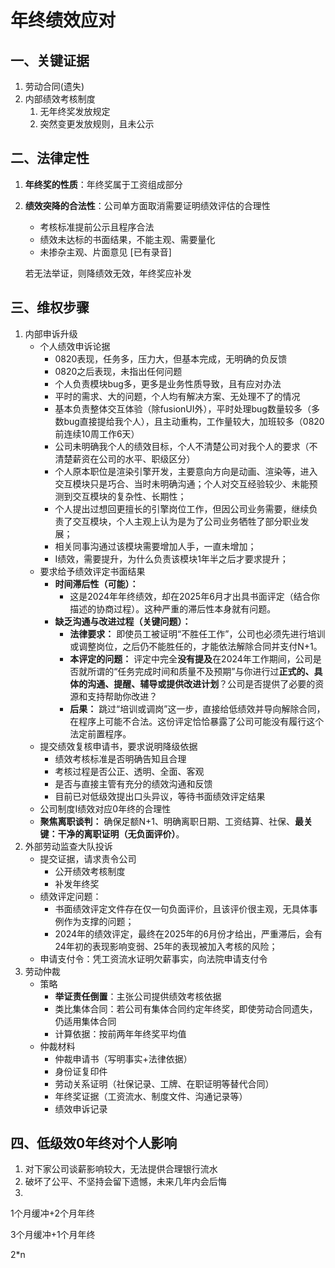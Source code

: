 # 年终绩效应对

## 一、关键证据

1. 劳动合同(遗失)
2. 内部绩效考核制度
   1. 无年终奖发放规定
   2. 突然变更发放规则，且未公示

## 二、法律定性

1. **年终奖的性质**：年终奖属于工资组成部分

2. **绩效突降的合法性**：公司单方面取消需要证明绩效评估的合理性

   - 考核标准提前公示且程序合法
   - 绩效未达标的书面结果，不能主观、需要量化
   - 未掺杂主观、片面意见 [已有录音]

   若无法举证，则降绩效无效，年终奖应补发

## 三、维权步骤

1. 内部申诉升级
   - 个人绩效申诉论据
     - 0820表现，任务多，压力大，但基本完成，无明确的负反馈
     - 0820之后表现，未指出任何问题
     - 个人负责模块bug多，更多是业务性质导致，且有应对办法
     - 平时的需求、大的问题，个人均有解决方案、无处理不了的情况
     - 基本负责整体交互体验（除fusionUI外），平时处理bug数量较多（多数bug直接提给我个人），且主动重构，工作量较大，加班较多（0820前连续10周工作6天）
     - 公司未明确我个人的绩效目标，个人不清楚公司对我个人的要求（不清楚薪资在公司的水平、职级区分）
     - 个人原本职位是渲染引擎开发，主要意向方向是动画、渲染等，进入交互模块只是巧合、当时未明确沟通；个人对交互经验较少、未能预测到交互模块的复杂性、长期性；
     - 个人提出过想回更擅长的引擎岗位工作，但因公司业务需要，继续负责了交互模块，个人主观上认为是为了公司业务牺牲了部分职业发展；
     - 相关同事沟通过该模块需要增加人手，一直未增加；
     - I绩效，需要提升，为什么负责该模块1年半之后才要求提升；
   - 要求给予绩效评定书面结果
     - **时间滞后性（可能）：**
       *   这是2024年年终绩效，却在2025年6月才出具书面评定（结合你描述的协商过程）。这种严重的滞后性本身就有问题。
     - **缺乏沟通与改进过程（关键问题）：**
       *   **法律要求：** 即使员工被证明“不胜任工作”，公司也必须先进行培训或调整岗位，之后仍不能胜任的，才能依法解除合同并支付N+1。
       *   **本评定的问题：** 评定中完全**没有提及**在2024年工作期间，公司是否就所谓的“任务完成时间和质量不及预期”与你进行过**正式的、具体的沟通、提醒、辅导或提供改进计划**？公司是否提供了必要的资源和支持帮助你改进？
       *   **后果：** 跳过“培训或调岗”这一步，直接给低绩效并导向解除合同，在程序上可能不合法。这份评定恰恰暴露了公司可能没有履行这个法定前置程序。
   - 提交绩效复核申请书，要求说明降级依据
     - 绩效考核标准是否明确告知且合理
     - 考核过程是否公正、透明、全面、客观
     - 是否与直接主管有充分的绩效沟通和反馈
     - 目前已对低级效提出口头异议，等待书面绩效评定结果
   - 公司制度I绩效对应0年终的合理性
   - **聚焦离职谈判：** 确保足额N+1、明确离职日期、工资结算、社保、**最关键：干净的离职证明（无负面评价）**。
2. 外部劳动监查大队投诉
   - 提交证据，请求责令公司
     - 公开绩效考核制度
     - 补发年终奖
   - 绩效评定问题：
     - 书面绩效评定文件存在仅一句负面评价，且该评价很主观，无具体事例作为支撑的问题；
     - 2024年的绩效评定，最终在2025年的6月份才给出，严重滞后，会有24年初的表现影响变弱、25年的表现被加入考核的风险；
   - 申请支付令：凭工资流水证明欠薪事实，向法院申请支付令
3. 劳动仲裁
   - 策略
     - **举证责任倒置**：主张公司提供绩效考核依据
     - 类比集体合同：若公司有集体合同约定年终奖，即使劳动合同遗失，仍适用集体合同
     - 计算依据：按前两年年终奖平均值
   - 仲裁材料
     - 仲裁申请书（写明事实+法律依据） 
     - 身份证复印件 
     - 劳动关系证明（社保记录、工牌、在职证明等替代合同） 
     - 年终奖证据（工资流水、制度文件、沟通记录等） 
     - 绩效申诉记录 

## 四、低级效0年终对个人影响

1. 对下家公司谈薪影响较大，无法提供合理银行流水
2. 破坏了公平、不坚持会留下遗憾，未来几年内会后悔
3. 





1个月缓冲+2个月年终

3个月缓冲+1个月年终

2*n

